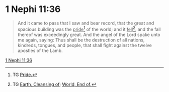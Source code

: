 # 1 Nephi 11:36

> And it came to pass that I saw and bear record, that the great and spacious building was the <u>pride</u>[^a] of the world; and it <u>fell</u>[^b], and the fall thereof was exceedingly great. And the angel of the Lord spake unto me again, saying: Thus shall be the destruction of all nations, kindreds, tongues, and people, that shall fight against the twelve apostles of the Lamb.

[1 Nephi 11:36](https://www.churchofjesuschrist.org/study/scriptures/bofm/1-ne/11?lang=eng&id=p36#p36)


[^a]: TG [Pride.](https://www.churchofjesuschrist.org/study/scriptures/tg/pride?lang=eng)
[^b]: TG [Earth, Cleansing of](https://www.churchofjesuschrist.org/study/scriptures/tg/earth-cleansing-of?lang=eng); [World, End of.](https://www.churchofjesuschrist.org/study/scriptures/tg/world-end-of?lang=eng)
